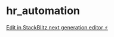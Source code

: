 # hr_automation

[Edit in StackBlitz next generation editor ⚡️](https://stackblitz.com/~/github.com/MilaStevanoska/hr_automation)